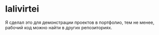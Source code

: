 # lalivirtei

Я сделал это для демонстрации проектов в портфолио, тем не менее, рабочий код можно найти в других репозиториях.
